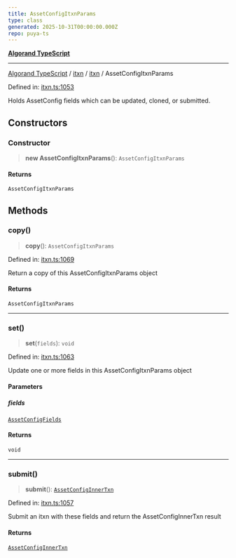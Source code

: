 ```yaml
---
title: AssetConfigItxnParams
type: class
generated: 2025-10-31T00:00:00.000Z
repo: puya-ts
---
```


[**Algorand TypeScript**](docs/_md/README)

---

[Algorand TypeScript](docs/_md/modules) / [itxn](/reference/algorand-typescript/api/itxn/readme/) / [itxn](/reference/algorand-typescript/api/itxn/namespaces/itxn/readme/) / AssetConfigItxnParams

Defined in: [itxn.ts:1053](https://github.com/algorandfoundation/puya-ts/blob/main/packages/algo-ts/src/itxn.ts#L1053)

Holds AssetConfig fields which can be updated, cloned, or submitted.

## Constructors

### Constructor

> **new AssetConfigItxnParams**(): `AssetConfigItxnParams`

#### Returns

`AssetConfigItxnParams`

## Methods

### copy()

> **copy**(): `AssetConfigItxnParams`

Defined in: [itxn.ts:1069](https://github.com/algorandfoundation/puya-ts/blob/main/packages/algo-ts/src/itxn.ts#L1069)

Return a copy of this AssetConfigItxnParams object

#### Returns

`AssetConfigItxnParams`

---

### set()

> **set**(`fields`): `void`

Defined in: [itxn.ts:1063](https://github.com/algorandfoundation/puya-ts/blob/main/packages/algo-ts/src/itxn.ts#L1063)

Update one or more fields in this AssetConfigItxnParams object

#### Parameters

##### fields

[`AssetConfigFields`](/reference/algorand-typescript/api/itxn/namespaces/itxn/interfaces/assetconfigfields/)

#### Returns

`void`

---

### submit()

> **submit**(): [`AssetConfigInnerTxn`](/reference/algorand-typescript/api/itxn/namespaces/itxn/interfaces/assetconfiginnertxn/)

Defined in: [itxn.ts:1057](https://github.com/algorandfoundation/puya-ts/blob/main/packages/algo-ts/src/itxn.ts#L1057)

Submit an itxn with these fields and return the AssetConfigInnerTxn result

#### Returns

[`AssetConfigInnerTxn`](/reference/algorand-typescript/api/itxn/namespaces/itxn/interfaces/assetconfiginnertxn/)
